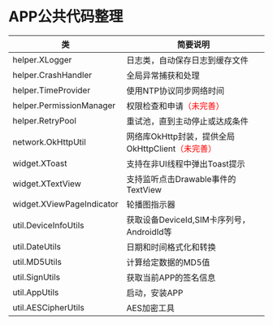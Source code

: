 # APP公共代码整理

类|简要说明
--|------
helper.XLogger|日志类，自动保存日志到缓存文件
helper.CrashHandler|全局异常捕获和处理
helper.TimeProvider|使用NTP协议同步网络时间
helper.PermissionManager|权限检查和申请<font color=red>（未完善）</font>
helper.RetryPool|重试池，直到主动停止或达成条件
network.OkHttpUtil|网络库OkHttp封装，提供全局OkHttpClient<font color=red>（未完善）</font>
widget.XToast|支持在非UI线程中弹出Toast提示
widget.XTextView|支持监听点击Drawable事件的TextView
widget.XViewPageIndicator|轮播图指示器
util.DeviceInfoUtils|获取设备DeviceId,SIM卡序列号，AndroidId等
util.DateUtils|日期和时间格式化和转换
util.MD5Utils|计算给定数据的MD5值
util.SignUtils|获取当前APP的签名信息
util.AppUtils|启动，安装APP
util.AESCipherUtils|AES加密工具